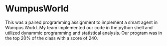# WumpusWorld
This was a paired programming assignment to implement a smart agent in Wumpus World. My team implemented our code in 
the python shell and utilized dynammic programming and statistical analysis. 
Our program was in the top 20% of the class with a score of 240. 
